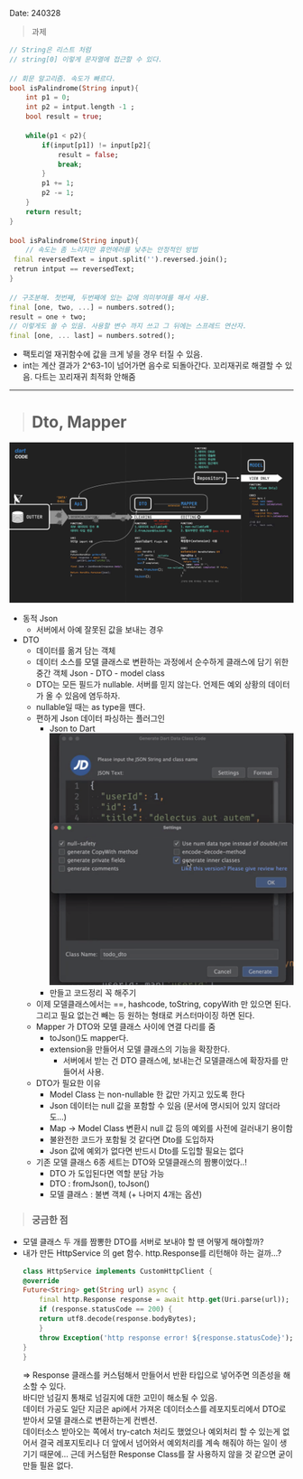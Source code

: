 Date: 240328
>과제
~~~dart
// String은 리스트 처럼
// string[0] 이렇게 문자열에 접근할 수 있다.

// 회문 알고리즘. 속도가 빠르다.
bool isPalindrome(String input){
    int p1 = 0;
    int p2 = intput.length -1 ;
    bool result = true;

    while(p1 < p2){
        if(input[p1]) != input[p2]{
            result = false;
            break;
        }
        p1 += 1;
        p2 -= 1;
    }
    return result;
}

bool isPalindrome(String input){
    // 속도는 좀 느리지만 휴먼에러를 낮추는 안정적인 방법
 final reversedText = input.split('').reversed.join();
 retrun intput == reversedText;
}

// 구조분해. 첫번째, 두번째에 있는 값에 의미부여를 해서 사용.
final [one, two, ...] = numbers.sotred();
result = one + two;
// 이렇게도 쓸 수 있음. 사용할 변수 까지 쓰고 그 뒤에는 스프레드 연산자.
final [one, ... last] = numbers.sotred();
~~~
- 팩토리얼 재귀함수에 값을 크게 넣을 경우 터질 수 있음. 
- int는 계산 결과가 2^63-1이 넘어가면 음수로 되돌아간다. 꼬리재귀로 해결할 수 있음. 다트는 꼬리재귀 최적화 안해줌

--- 
># Dto, Mapper
![alt text](image.png)
- 동적 Json
  - 서버에서 아예 잘못된 값을 보내는 경우
- DTO
  - 데이터를 옮겨 담는 객체
  - 데이터 소스를 모델 클래스로 변환하는 과정에서 순수하게 클래스에 담기 위한 중간 객체
    Json - DTO - model class
  - DTO는 모든 필드가 nullable. 서버를 믿지 않는다. 언제든 예외 상황의 데이터가 올 수 있음에 염두하자.
  - nullable일 때는 as type을 뗀다.
  - 편하게 Json 데이터 파싱하는 플러그인
    - Json to Dart 
    ![alt text](image-2.png)
    - 만들고 코드정리 꼭 해주기
  - 이제 모델클래스에서는 ==, hashcode, toString, copyWith 만 있으면 된다.  
    그리고 필요 없는건 빼는 등 원하는 형태로 커스터마이징 하면 된다.
  - Mapper 가 DTO와 모델 클래스 사이에 연결 다리를 줌
    - toJson()도 mapper다.
    - extension을 만들어서 모델 클래스의 기능을 확장한다.
      - 서버에서 받는 건 DTO 클래스에, 보내는건 모델클래스에 확장자를 만들어서 사용.
  - DTO가 필요한 이유
    - Model Class 는 non-nullable 한 값만 가지고 있도록 한다
    - Json 데이터는 null 값을 포함할 수 있음 (문서에 명시되어 있지 않더라도…)
    - Map -> Model Class 변환시 null 값 등의 예외를 사전에 걸러내기 용이함
    - 불완전한 코드가 포함될 것 같다면 Dto를 도입하자
    - Json 값에 예외가 없다면 반드시 Dto를 도입할 필요는 없다
  - 기존 모델 클래스 6종 세트는 DTO와 모델클래스의 짬뽕이었다..!
    - DTO 가 도입된다면 역할 분담 가능
    - DTO : fromJson(), toJson()
    - 모델 클래스 : 불변 객체 (+ 나머지 4개는 옵션)


> ### 궁금한 점
 - 모델 클래스 두 개를 짬뽕한 DTO를 서버로 보내야 할 땐 어떻게 해야할까?
 - 내가 만든 HttpService 의 get 함수. http.Response를 리턴해야 하는 걸까...?
    ~~~dart
    class HttpService implements CustomHttpClient {
    @override
    Future<String> get(String url) async {
        final http.Response response = await http.get(Uri.parse(url));
        if (response.statusCode == 200) {
        return utf8.decode(response.bodyBytes);
        }
        throw Exception('http response error! ${response.statusCode}');
    }
    }
    ~~~
    => Response 클래스를 커스텀해서 만들어서 반환 타입으로 넣어주면 의존성을 해소할 수 있다.   
    바디만 넘길지 통채로 넘길지에 대한 고민이 해소될 수 있음.  
    데이터 가공도 일단 지금은 api에서 가져온 데이터소스를 레포지토리에서 DTO로 받아서 모델 클래스로 변환하는게 컨벤션.  
    데이터소스 받아오는 쪽에서 try-catch 처리도 했었으나 예외처리 할 수 있는게 없어서 결국 레포지토리나 더 앞에서 넘어와서  예외처리를 계속 해줘야 하는 일이 생기기 때문에... 
    근데 커스텀한 Response Class를 잘 사용하지 않을 것 같으면 굳이 만들 필욘 없다.
